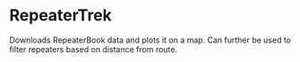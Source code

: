 # RepeaterTrek
Downloads RepeaterBook data and plots it on a map.  Can further be used to filter repeaters based on distance from route.
